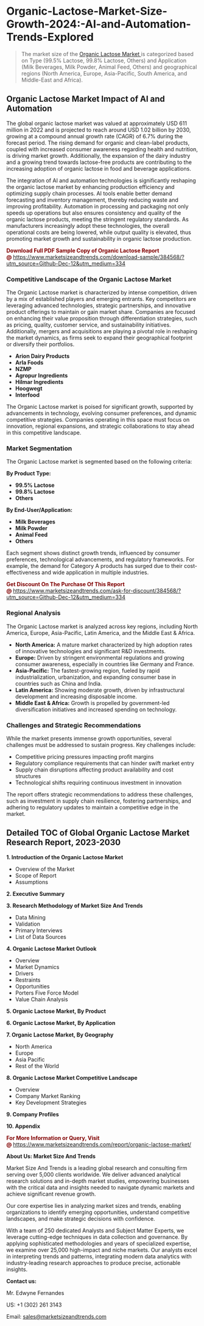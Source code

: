 <H1>Organic-Lactose-Market-Size-Growth-2024:-AI-and-Automation-Trends-Explored</H1><blockquote><p>The market size of the <a href="https://www.marketsizeandtrends.com/download-sample/384568/?utm_source=Github-Dec-12&amp;utm_medium=334" target="_blank">Organic Lactose Market </a>is categorized based on Type (99.5% Lactose, 99.8% Lactose, Others) and Application (Milk Beverages, Milk Powder, Animal Feed, Others) and geographical regions (North America, Europe, Asia-Pacific, South America, and Middle-East and Africa).</p></blockquote><p><h2>Organic Lactose Market Impact of AI and Automation</h2><p>The global organic lactose market was valued at approximately USD 611 million in 2022 and is projected to reach around USD 1.02 billion by 2030, growing at a compound annual growth rate (CAGR) of 6.7% during the forecast period. The rising demand for organic and clean-label products, coupled with increased consumer awareness regarding health and nutrition, is driving market growth. Additionally, the expansion of the dairy industry and a growing trend towards lactose-free products are contributing to the increasing adoption of organic lactose in food and beverage applications.</p><p>The integration of AI and automation technologies is significantly reshaping the organic lactose market by enhancing production efficiency and optimizing supply chain processes. AI tools enable better demand forecasting and inventory management, thereby reducing waste and improving profitability. Automation in processing and packaging not only speeds up operations but also ensures consistency and quality of the organic lactose products, meeting the stringent regulatory standards. As manufacturers increasingly adopt these technologies, the overall operational costs are being lowered, while output quality is elevated, thus promoting market growth and sustainability in organic lactose production.</p></p><p><strong><span style="color: #800000;">Download Full PDF Sample Copy of Organic Lactose Report @</span>&nbsp;</strong><a href="https://www.marketsizeandtrends.com/download-sample/384568/?utm_source=Github-Dec-12&amp;utm_medium=334">https://www.marketsizeandtrends.com/download-sample/384568/?utm_source=Github-Dec-12&amp;utm_medium=334</a></p><h3>Competitive Landscape of the Organic Lactose Market</h3><p>The Organic Lactose market is characterized by intense competition, driven by a mix of established players and emerging entrants. Key competitors are leveraging advanced technologies, strategic partnerships, and innovative product offerings to maintain or gain market share. Companies are focused on enhancing their value proposition through differentiation strategies, such as pricing, quality, customer service, and sustainability initiatives. Additionally, mergers and acquisitions are playing a pivotal role in reshaping the market dynamics, as firms seek to expand their geographical footprint or diversify their portfolios.</p><p><strong><p><ul><li>Arion Dairy Products </li><li> Arla Foods </li><li> NZMP </li><li> Agropur Ingredients </li><li> Hilmar Ingredients </li><li> Hoogwegt </li><li> Interfood</p></li></ul></p></strong></p><p>The Organic Lactose market is poised for significant growth, supported by advancements in technology, evolving consumer preferences, and dynamic competitive strategies. Companies operating in this space must focus on innovation, regional expansions, and strategic collaborations to stay ahead in this competitive landscape.</p><h3>Market Segmentation</h3><p>The Organic Lactose market is segmented based on the following criteria:</p><p><strong>By Product Type:</strong></p><p><strong><p><ul><li>99.5% Lactose </li><li> 99.8% Lactose </li><li> Others</p></li></ul></p></strong></p><p><strong>By End-User/Application:</strong></p><p><strong><p><ul><li>Milk Beverages </li><li> Milk Powder </li><li> Animal Feed </li><li> Others</p></li></ul></p></strong></p><p>Each segment shows distinct growth trends, influenced by consumer preferences, technological advancements, and regulatory frameworks. For example, the demand for Category A products has surged due to their cost-effectiveness and wide application in multiple industries.</p><p><strong><span style="color: #800000;">Get Discount On The Purchase Of This Report @&nbsp;</span></strong><a href="https://www.marketsizeandtrends.com/ask-for-discount/384568/?utm_source=Github-Dec-12&amp;utm_medium=334">https://www.marketsizeandtrends.com/ask-for-discount/384568/?utm_source=Github-Dec-12&amp;utm_medium=334</a></p><h3>Regional Analysis</h3><p>The Organic Lactose market is analyzed across key regions, including North America, Europe, Asia-Pacific, Latin America, and the Middle East &amp; Africa.</p><ul><li><strong>North America:</strong> A mature market characterized by high adoption rates of innovative technologies and significant R&amp;D investments.</li><li><strong>Europe:</strong> Driven by stringent environmental regulations and growing consumer awareness, especially in countries like Germany and France.</li><li><strong>Asia-Pacific:</strong> The fastest-growing region, fueled by rapid industrialization, urbanization, and expanding consumer base in countries such as China and India.</li><li><strong>Latin America:</strong> Showing moderate growth, driven by infrastructural development and increasing disposable income.</li><li><strong>Middle East &amp; Africa:</strong> Growth is propelled by government-led diversification initiatives and increased spending on technology.</li></ul><h3>Challenges and Strategic Recommendations</h3><p>While the market presents immense growth opportunities, several challenges must be addressed to sustain progress. Key challenges include:</p><ul><li>Competitive pricing pressures impacting profit margins</li><li>Regulatory compliance requirements that can hinder swift market entry</li><li>Supply chain disruptions affecting product availability and cost structures</li><li>Technological shifts requiring continuous investment in innovation</li></ul><p>The report offers strategic recommendations to address these challenges, such as investment in supply chain resilience, fostering partnerships, and adhering to regulatory updates to maintain a competitive edge in the market.</p><h2>Detailed TOC of Global Organic Lactose Market Research Report, 2023-2030</h2><p><strong>1. Introduction of the Organic Lactose Market</strong></p><ul><li>Overview of the Market</li><li>Scope of Report</li><li>Assumptions&nbsp;</li></ul><p><strong>2. Executive Summary</strong></p><p><strong>3. Research Methodology of <strong>Market Size And Trends</strong></strong></p><ul><li>Data Mining</li><li>Validation</li><li>Primary Interviews</li><li>List of Data Sources&nbsp;</li></ul><p><strong>4. Organic Lactose Market Outlook</strong></p><ul><li>Overview</li><li>Market Dynamics</li><li>Drivers</li><li>Restraints</li><li>Opportunities</li><li>Porters Five Force Model</li><li>Value Chain Analysis&nbsp;</li></ul><p><strong>5. Organic Lactose Market, By Product</strong></p><p><strong>6. Organic Lactose Market, By Application</strong></p><p><strong>7. Organic Lactose Market, By Geography</strong></p><ul><li>North America</li><li>Europe</li><li>Asia Pacific</li><li>Rest of the World&nbsp;</li></ul><p><strong>8. Organic Lactose Market Competitive Landscape</strong></p><ul><li>Overview</li><li>Company Market Ranking</li><li>Key Development Strategies&nbsp;</li></ul><p><strong>9. Company Profiles</strong></p><p><strong>10. Appendix</strong></p><p><strong><span style="color: #800000;">For More Information or Query, Visit @&nbsp;</span></strong><a href="https://www.marketsizeandtrends.com/report/organic-lactose-market/">https://www.marketsizeandtrends.com/report/organic-lactose-market/</a></p><p></p><p><strong>About Us:&nbsp;Market Size And Trends</strong></p><p>Market Size And Trends&nbsp;is a leading global research and consulting firm serving over 5,000 clients worldwide. We deliver advanced analytical research solutions and in-depth market studies, empowering businesses with the critical data and insights needed to navigate dynamic markets and achieve significant revenue growth.</p><p>Our core expertise lies in analyzing market sizes and trends, enabling organizations to identify emerging opportunities, understand competitive landscapes, and make strategic decisions with confidence.</p><p>With a team of 250 dedicated Analysts and Subject Matter Experts, we leverage cutting-edge techniques in data collection and governance. By applying sophisticated methodologies and years of specialized expertise, we examine over 25,000 high-impact and niche markets. Our analysts excel in interpreting trends and patterns, integrating modern data analytics with industry-leading research approaches to produce precise, actionable insights.</p><p><strong>Contact us:</strong></p><p>Mr. Edwyne Fernandes</p><p>US: +1 (302) 261 3143</p><p>Email: <a href="mailto:sales@marketsizeandtrends.com">sales@marketsizeandtrends.com</a>&nbsp;</p>

